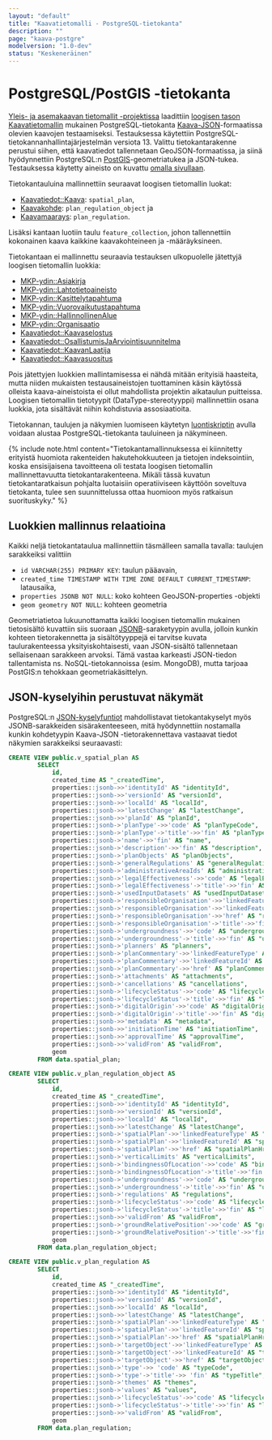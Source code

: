 ```yaml
---
layout: "default"
title: "Kaavatietomalli - PostgreSQL-tietokanta"
description: ""
page: "kaava-postgre"
modelversion: "1.0-dev"
status: "Keskeneräinen"
---
```

# PostgreSQL/PostGIS -tietokanta

[Yleis- ja asemakaavan tietomallit -projektissa](../../../projektit/ak-yk-tietomallit/) laadittiin 
[loogisen tason Kaavatietomallin](../../looginenmalli/dokumentaatio/) mukainen PostgreSQL-tietokanta [Kaava-JSON](../json/)-formaatissa olevien kaavojen testaamiseksi. Testauksessa käytettiin PostgreSQL-tietokannanhallintajärjestelmän versiota 13. Valittu tietokantarakenne perustui siihen, että kaavatiedot tallennetaan GeoJSON-formaatissa, ja siinä hyödynnettiin PostgreSQL:n [PostGIS](https://postgis.net/)-geometriatukea ja JSON-tukea. Testauksessa käytetty aineisto on kuvattu [omalla sivullaan](../../../projektit/ak-yk-tietomallit/aineistot/).

Tietokantauluina mallinnettiin seuraavat loogisen tietomallin luokat:
* [Kaavatiedot::Kaava](../../looginenmalli/dokumentaatio/#kaava): ```spatial_plan```,
* [Kaavakohde](../../looginenmalli/dokumentaatio/#kaavakohde): ```plan_regulation_object``` ja
* [Kaavamaarays](../../looginenmalli/dokumentaatio/#kaavamaarays): ```plan_regulation```.

Lisäksi kantaan luotiin taulu ```feature_collection```, johon tallennettiin kokonainen kaava kaikkine kaavakohteineen ja -määräyksineen.

Tietokantaan ei mallinnettu seuraavia testauksen ulkopuolelle jätettyjä loogisen tietomallin luokkia:
* [MKP-ydin::Asiakirja](../../looginenmalli/dokumentaatio/#asiakirja)
* [MKP-ydin::Lahtotietoaineisto](../../looginenmalli/dokumentaatio/#lahtotietoaineisto)
* [MKP-ydin::Kasittelytapahtuma](../../looginenmalli/dokumentaatio/#kasittelytapahtuma)
* [MKP-ydin::Vuorovaikutustapahtuma](../../looginenmalli/dokumentaatio/#vuorovaikutustapahtuma)
* [MKP-ydin::HallinnollinenAlue](../../looginenmalli/dokumentaatio/#hallinnollinenalue)
* [MKP-ydin::Organisaatio](../../looginenmalli/dokumentaatio/#organisaatio)
* [Kaavatiedot::Kaavaselostus](../../looginenmalli/dokumentaatio/#kaavaselostus)
* [Kaavatiedot::OsallistumisJaArviointisuunnitelma](../../looginenmalli/dokumentaatio/#osallistumisjaarviointisuunnitelma)
* [Kaavatiedot::KaavanLaatija](../../looginenmalli/dokumentaatio/#kaavanlaatija)
* [Kaavatiedot::Kaavasuositus](../../looginenmalli/dokumentaatio/#kaavasuositus)

Pois jätettyjen luokkien mallintamisessa ei nähdä mitään erityisiä haasteita, mutta niiden mukaisten testausaineistojen tuottaminen käsin käytössä olleista kaava-aineistoista ei ollut mahdollista projektin aikataulun puitteissa. Loogisen tietomallin tietotyypit (DataType-stereotyyppi) mallinnettiin osana luokkia, jota sisältävät niihin kohdistuvia assosiaatioita.


Tietokannan, taulujen ja näkymien luomiseen käytetyn [luontiskriptin](https://github.com/YM-rakennettu-ymparisto/kaavatietomalli/blob/8a98b21e848c0208de9c384f49f30d3cf664ab73/testaus/postgre/init-user-db.sh) avulla voidaan alustaa PostgreSQL-tietokanta tauluineen ja näkymineen.

{% include note.html content="Tietokantamallinnuksessa ei kiinnitetty erityistä huomiota rakenteiden hakutehokkuuteen ja tietojen indeksointiin, koska ensisijaisena tavoitteena oli testata loogisen tietomallin mallinnettavuutta tietokantarakenteena. Mikäli tässä kuvatun tietokantaratkaisun pohjalta luotaisiin operatiiviseen käyttöön soveltuva tietokanta, tulee sen suunnittelussa ottaa huomioon myös ratkaisun suorituskyky." %} 

## Luokkien mallinnus relaatioina
Kaikki neljä tietokantataulua mallinnettiin täsmälleen samalla tavalla: taulujen sarakkeiksi valittiin
* ```id VARCHAR(255) PRIMARY KEY```: taulun pääavain,
* ```created_time TIMESTAMP WITH TIME ZONE DEFAULT CURRENT_TIMESTAMP```: latausaika,
* ```properties JSONB NOT NULL```: koko kohteen GeoJSON-properties -objekti
* ```geom geometry NOT NULL```: kohteen geometria

Geometriatietoa lukuunottamatta kaikki loogisen tietomallin mukainen tietosisältö kuvattiin siis suoraan [JSONB](https://www.postgresql.org/docs/current/datatype-json.html)-saraketyypin avulla, jolloin kunkin kohteen tietorakennetta ja sisältötyyppejä ei tarvitse kuvata taulurakenteessa yksityiskohtaisesti, vaan JSON-sisältö tallennetaan sellaisenaan sarakkeen arvoksi. Tämä vastaa karkeasti JSON-tiedon tallentamista ns. NoSQL-tietokannoissa (esim. MongoDB), mutta tarjoaa PostGIS:n tehokkaan geometriakäsittelyn.

## JSON-kyselyihin perustuvat näkymät
PostgreSQL:n [JSON-kyselyfuntiot](https://www.postgresql.org/docs/current/functions-json.html) mahdollistavat tietokantakyselyt myös JSONB-sarakkeiden sisärakenteeseen, mitä hyödynnettiin nostamalla kunkin kohdetyypin Kaava-JSON -tietorakennettava vastaavat tiedot näkymien sarakkeiksi seuraavasti:

```sql
CREATE VIEW public.v_spatial_plan AS
        SELECT
            id,
            created_time AS "_createdTime",
            properties::jsonb->>'identityId' AS "identityId",
            properties::jsonb->>'versionId' AS "versionId",
            properties::jsonb->>'localId' AS "localId",
            properties::jsonb->>'latestChange' AS "latestChange",
            properties::jsonb->>'planId' AS "planId",
            properties::jsonb->'planType'->>'code' AS "planTypeCode",
            properties::jsonb->'planType'->'title'->>'fin' AS "planTypeTitle",
            properties::jsonb->'name'->>'fin' AS "name",
            properties::jsonb->'description'->>'fin' AS "description",
            properties::jsonb->'planObjects' AS "planObjects",
            properties::jsonb->'generalRegulations' AS "generalRegulations",
            properties::jsonb->'administrativeAreaIds' AS "administrativeAreaIds",
            properties::jsonb->'legalEffectiveness'->>'code' AS "legalEffectivenessCode",
            properties::jsonb->'legalEffectiveness'->'title'->>'fin' AS "legalEffectivenessTitle",
            properties::jsonb->'usedInputDatasets' AS "usedInputDatasets",
            properties::jsonb->'responsibleOrganisation'->>'linkedFeatureType' AS "responsibleOrganisationLinkedFeatureType",
            properties::jsonb->'responsibleOrganisation'->>'linkedFeatureId' AS "responsibleOrganisationLinkedFeatureId",
            properties::jsonb->'responsibleOrganisation'->>'href' AS "responsibleOrganisationHref",
            properties::jsonb->'responsibleOrganisation'->'title'->>'fin' AS "responsibleOrganisationTitle",
            properties::jsonb->'undergroundness'->>'code' AS "undergroundnessCode",
            properties::jsonb->'undergroundness'->'title'->>'fin' AS "undergroundnessTitle",
            properties::jsonb->'planners' AS "planners",
            properties::jsonb->'planCommentary'->>'linkedFeatureType' AS "planCommentaryLinkedFeatureType",
            properties::jsonb->'planCommentary'->>'linkedFeatureId' AS "planCommentaryLinkedFeatureId",
            properties::jsonb->'planCommentary'->>'href' AS "planCommentaryHref",
            properties::jsonb->'attachments' AS "attachments",
            properties::jsonb->'cancellations' AS "cancellations",
            properties::jsonb->'lifecycleStatus'->>'code' AS "lifecycleStatusCode",
            properties::jsonb->'lifecycleStatus'->'title'->>'fin' AS "lifecycleStatusTitle",
            properties::jsonb->'digitalOrigin'->>'code' AS "digitalOriginCode",
            properties::jsonb->'digitalOrigin'->'title'->>'fin' AS "digitalOriginTitle",
            properties::jsonb->>'metadata' AS "metadata",
            properties::jsonb->>'initiationTime' AS "initiationTime",
            properties::jsonb->>'approvalTime' AS "approvalTime",
            properties::jsonb->>'validFrom' AS "validFrom",
            geom
        FROM data.spatial_plan;
```

```sql
CREATE VIEW public.v_plan_regulation_object AS
        SELECT
            id,
            created_time AS "_createdTime",
            properties::jsonb->>'identityId' AS "identityId",
            properties::jsonb->>'versionId' AS "versionId",
            properties::jsonb->>'localId' AS "localId",
            properties::jsonb->>'latestChange' AS "latestChange",
            properties::jsonb->'spatialPlan'->>'linkedFeatureType' AS "spatialPlanLinkedFeatureType",
            properties::jsonb->'spatialPlan'->>'linkedFeatureId' AS "spatialPlanLinkedFeatureId",
            properties::jsonb->'spatialPlan'->>'href' AS "spatialPlanHref",
            properties::jsonb->'verticalLimits' AS "verticalLimits",
            properties::jsonb->'bindingnessOfLocation'->>'code' AS "bindingnessOfLocationCode",
            properties::jsonb->'bindingnessOfLocation'->'title'->>'fin' AS "bindingnessOfLocationTitle",
            properties::jsonb->'undergroundness'->>'code' AS "undergroundnessCode",
            properties::jsonb->'undergroundness'->'title'->>'fin' AS "undergroundnessTitle",
            properties::jsonb->'regulations' AS "regulations",
            properties::jsonb->'lifecycleStatus'->>'code' AS "lifecycleStatusCode",
            properties::jsonb->'lifecycleStatus'->'title'->>'fin' AS "lifecycleStatusTitle",
            properties::jsonb->>'validFrom' AS "validFrom",
            properties::jsonb->'groundRelativePosition'->>'code' AS "groundRelativePositionCode",
            properties::jsonb->'groundRelativePosition'->'title'->>'fin' AS "groundRelativePositionTitle",
            geom
        FROM data.plan_regulation_object;
```

```sql
CREATE VIEW public.v_plan_regulation AS
        SELECT
            id,
            created_time AS "_createdTime",
            properties::jsonb->>'identityId' AS "identityId",
            properties::jsonb->>'versionId' AS "versionId",
            properties::jsonb->>'localId' AS "localId",
            properties::jsonb->>'latestChange' AS "latestChange",
            properties::jsonb->'spatialPlan'->>'linkedFeatureType' AS "spatialPlanLinkedFeatureType",
            properties::jsonb->'spatialPlan'->>'linkedFeatureId' AS "spatialPlanLinkedFeatureId",
            properties::jsonb->'spatialPlan'->>'href' AS "spatialPlanHref",
            properties::jsonb->'targetObject'->>'linkedFeatureType' AS "targetObjectLinkedFeatureType",
            properties::jsonb->'targetObject'->>'linkedFeatureId' AS "targetObjectLinkedFeatureId",
            properties::jsonb->'targetObject'->>'href' AS "targetObjectHref",
            properties::jsonb->'type'->> 'code' AS "typeCode",
            properties::jsonb->'type'->'title'->> 'fin' AS "typeTitle",
            properties::jsonb->'themes' AS "themes",
            properties::jsonb->'values' AS "values",
            properties::jsonb->'lifecycleStatus'->>'code' AS "lifecycleStatusCode",
            properties::jsonb->'lifecycleStatus'->'title'->>'fin' AS "lifecycleStatusTitle",
            properties::jsonb->>'validFrom' AS "validFrom",
            geom
        FROM data.plan_regulation;
```





